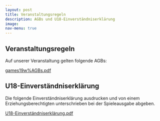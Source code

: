 ```yaml
---
layout: post
title: Veranstaltungsregeln
description: AGBs und U18-Einverständniserklärung
image: 
nav-menu: true
---
```

## Veranstaltungsregeln

Auf unserer Veranstaltung gelten folgende AGBs:

[games19w%AGBs.pdf](https://games.oeh.jku.at//games19w%20AGBs.pdf)

## U18-Einverständniserklärung

Die folgende Einverständniserklärung ausdrucken und von einem Erziehungsberechtigten unterschrieben bei der Spieleausgabe abgeben.

[U18-Einverständniserklärung.pdf](https://games.oeh.jku.at/U18-Einverständniserklärung.pdf)

